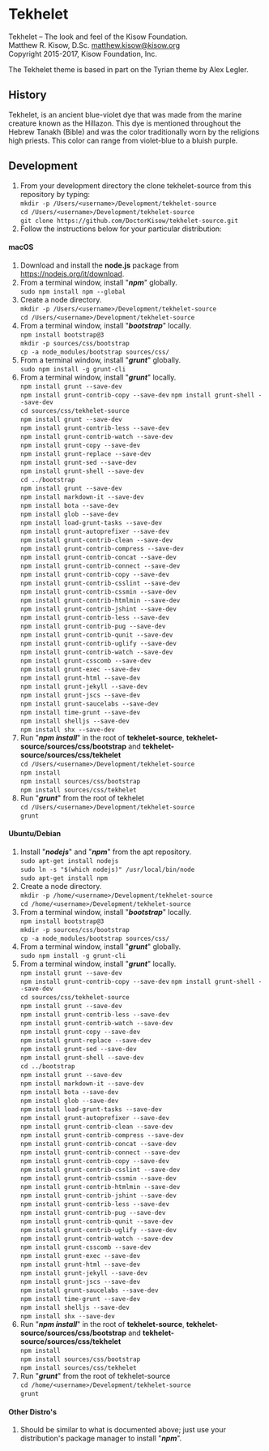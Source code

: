 # Tekhelet

Tekhelet – The look and feel of the Kisow Foundation.  
Matthew R. Kisow, D.Sc. <matthew.kisow@kisow.org>  
Copyright 2015-2017, Kisow Foundation, Inc.  

The Tekhelet theme is based in part on the Tyrian theme by Alex Legler.

## History
Tekhelet, is an ancient blue-violet dye that was made from the marine creature known as the Hillazon.  This dye is mentioned throughout the Hebrew Tanakh (Bible) and was the color traditionally worn by the religions high priests.  This color can range from violet-blue to  a bluish purple.

## Development
1. From your development directory the clone tekhelet-source from this repository by typing:  
        `mkdir -p /Users/<username>/Development/tekhelet-source`  
        `cd /Users/<username>/Development/tekhelet-source`  
        `git clone https://github.com/DoctorKisow/tekhelet-source.git`
2. Follow the instructions below for your particular distribution:

#### macOS
1. Download and install the **node.js** package from https://nodejs.org/it/download.  
2. From a terminal window, install "_**npm**_" globally.  
        `sudo npm install npm --global`
3. Create a node directory.  
        `mkdir -p /Users/<username>/Development/tekhelet-source`  
        `cd /Users/<username>/Development/tekhelet-source`  
4. From a terminal window, install "_**bootstrap**_" locally.  
        `npm install bootstrap@3`  
        `mkdir -p sources/css/bootstrap`  
        `cp -a node_modules/bootstrap sources/css/`  
5. From a terminal window, install "_**grunt**_" globally.  
        `sudo npm install -g grunt-cli`  
6. From a terminal window, install "_**grunt**_" locally.  
        `npm install grunt --save-dev`  
        `npm install grunt-contrib-copy --save-dev`
        `npm install grunt-shell --save-dev`  
        `cd sources/css/tekhelet-source`  
        `npm install grunt --save-dev`  
        `npm install grunt-contrib-less --save-dev`  
        `npm install grunt-contrib-watch --save-dev`  
        `npm install grunt-copy --save-dev`  
        `npm install grunt-replace --save-dev`  
        `npm install grunt-sed --save-dev`  
        `npm install grunt-shell --save-dev`  
        `cd ../bootstrap`  
        `npm install grunt --save-dev`  
        `npm install markdown-it --save-dev`  
        `npm install bota --save-dev`  
        `npm install glob --save-dev`  
        `npm install load-grunt-tasks --save-dev`  
        `npm install grunt-autoprefixer --save-dev`  
        `npm install grunt-contrib-clean --save-dev`  
        `npm install grunt-contrib-compress --save-dev`  
        `npm install grunt-contrib-concat --save-dev`  
        `npm install grunt-contrib-connect --save-dev`  
        `npm install grunt-contrib-copy --save-dev`  
        `npm install grunt-contrib-csslint --save-dev`  
        `npm install grunt-contrib-cssmin --save-dev`  
        `npm install grunt-contrib-htmlmin --save-dev`  
        `npm install grunt-contrib-jshint --save-dev`  
        `npm install grunt-contrib-less --save-dev`  
        `npm install grunt-contrib-pug --save-dev`  
        `npm install grunt-contrib-qunit --save-dev`  
        `npm install grunt-contrib-uglify --save-dev`  
        `npm install grunt-contrib-watch --save-dev`  
        `npm install grunt-csscomb --save-dev`  
        `npm install grunt-exec --save-dev`  
        `npm install grunt-html --save-dev`  
        `npm install grunt-jekyll --save-dev`  
        `npm install grunt-jscs --save-dev`  
        `npm install grunt-saucelabs --save-dev`  
        `npm install time-grunt --save-dev`  
        `npm install shelljs --save-dev`  
        `npm install shx --save-dev`  
7. Run "_**npm install**_" in the root of **tekhelet-source**, **tekhelet-source/sources/css/bootstrap** and **tekhelet-source/sources/css/tekhelet**  
        `cd /Users/<username>/Development/tekhelet-source`  
        `npm install`  
        `npm install sources/css/bootstrap`  
        `npm install sources/css/tekhelet`  
8. Run "_**grunt**_" from the root of tekhelet  
        `cd /Users/<username>/Development/tekhelet-source`  
        `grunt`  

#### Ubuntu/Debian
1. Install "_**nodejs**_" and "_**npm**_" from the apt repository.  
        `sudo apt-get install nodejs`  
        `sudo ln -s "$(which nodejs)" /usr/local/bin/node`  
        `sudo apt-get install npm`  
2. Create a node directory.  
        `mkdir -p /home/<username>/Development/tekhelet-source`  
        `cd /home/<username>/Development/tekhelet-source`  
3. From a terminal window, install "_**bootstrap**_" locally.  
        `npm install bootstrap@3`  
        `mkdir -p sources/css/bootstrap`  
        `cp -a node_modules/bootstrap sources/css/`  
4. From a terminal window, install "_**grunt**_" globally.  
        `sudo npm install -g grunt-cli`  
5. From a terminal window, install "_**grunt**_" locally.  
        `npm install grunt --save-dev`  
        `npm install grunt-contrib-copy --save-dev`
        `npm install grunt-shell --save-dev`  
        `cd sources/css/tekhelet-source`  
        `npm install grunt --save-dev`  
        `npm install grunt-contrib-less --save-dev`  
        `npm install grunt-contrib-watch --save-dev`  
        `npm install grunt-copy --save-dev`  
        `npm install grunt-replace --save-dev`  
        `npm install grunt-sed --save-dev`  
        `npm install grunt-shell --save-dev`  
        `cd ../bootstrap`  
        `npm install grunt --save-dev`  
        `npm install markdown-it --save-dev`  
        `npm install bota --save-dev`  
        `npm install glob --save-dev`  
        `npm install load-grunt-tasks --save-dev`  
        `npm install grunt-autoprefixer --save-dev`  
        `npm install grunt-contrib-clean --save-dev`  
        `npm install grunt-contrib-compress --save-dev`  
        `npm install grunt-contrib-concat --save-dev`  
        `npm install grunt-contrib-connect --save-dev`  
        `npm install grunt-contrib-copy --save-dev`  
        `npm install grunt-contrib-csslint --save-dev`  
        `npm install grunt-contrib-cssmin --save-dev`  
        `npm install grunt-contrib-htmlmin --save-dev`  
        `npm install grunt-contrib-jshint --save-dev`  
        `npm install grunt-contrib-less --save-dev`  
        `npm install grunt-contrib-pug --save-dev`  
        `npm install grunt-contrib-qunit --save-dev`  
        `npm install grunt-contrib-uglify --save-dev`  
        `npm install grunt-contrib-watch --save-dev`  
        `npm install grunt-csscomb --save-dev`  
        `npm install grunt-exec --save-dev`  
        `npm install grunt-html --save-dev`  
        `npm install grunt-jekyll --save-dev`  
        `npm install grunt-jscs --save-dev`  
        `npm install grunt-saucelabs --save-dev`  
        `npm install time-grunt --save-dev`  
        `npm install shelljs --save-dev`  
        `npm install shx --save-dev`  
6. Run "_**npm install**_" in the root of **tekhelet-source**, **tekhelet-source/sources/css/bootstrap** and **tekhelet-source/sources/css/tekhelet**  
        `npm install`  
        `npm install sources/css/bootstrap`  
        `npm install sources/css/tekhelet`  
7. Run "_**grunt**_" from the root of tekhelet-source  
        `cd /home/<username>/Development/tekhelet-source`  
        `grunt`  

#### Other Distro's
1. Should be similar to what is documented above; just use your distribution's package manager to install "_**npm**_".  
